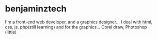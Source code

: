 # benjaminztech
I'm a front-end web developer, and a graphics designer... I deal with html, css, js, php(still learning) and for the graphics... Corel draw, Photoshop (little)
